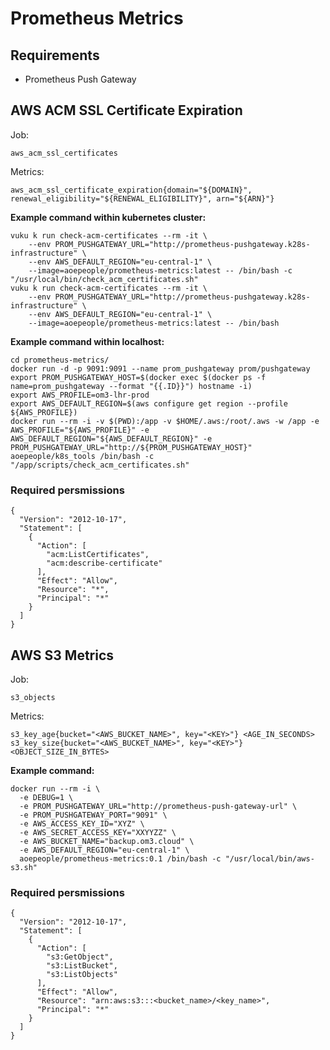 # Prometheus Metrics

## Requirements

- Prometheus Push Gateway

## AWS ACM SSL Certificate Expiration

Job: 
```
aws_acm_ssl_certificates
```

Metrics: 
```
aws_acm_ssl_certificate_expiration{domain="${DOMAIN}", renewal_eligibility="${RENEWAL_ELIGIBILITY}", arn="${ARN}"}
```

**Example command within kubernetes cluster:**

```
vuku k run check-acm-certificates --rm -it \
    --env PROM_PUSHGATEWAY_URL="http://prometheus-pushgateway.k28s-infrastructure" \
    --env AWS_DEFAULT_REGION="eu-central-1" \
    --image=aoepeople/prometheus-metrics:latest -- /bin/bash -c "/usr/local/bin/check_acm_certificates.sh"
vuku k run check-acm-certificates --rm -it \
    --env PROM_PUSHGATEWAY_URL="http://prometheus-pushgateway.k28s-infrastructure" \
    --env AWS_DEFAULT_REGION="eu-central-1" \
    --image=aoepeople/prometheus-metrics:latest -- /bin/bash 
```

**Example command within localhost:**

```
cd prometheus-metrics/
docker run -d -p 9091:9091 --name prom_pushgateway prom/pushgateway
export PROM_PUSHGATEWAY_HOST=$(docker exec $(docker ps -f name=prom_pushgateway --format "{{.ID}}") hostname -i)
export AWS_PROFILE=om3-lhr-prod
export AWS_DEFAULT_REGION=$(aws configure get region --profile ${AWS_PROFILE})
docker run --rm -i -v $(PWD):/app -v $HOME/.aws:/root/.aws -w /app -e AWS_PROFILE="${AWS_PROFILE}" -e AWS_DEFAULT_REGION="${AWS_DEFAULT_REGION}" -e PROM_PUSHGATEWAY_URL="http://${PROM_PUSHGATEWAY_HOST}" aoepeople/k8s_tools /bin/bash -c "/app/scripts/check_acm_certificates.sh"

```

### Required persmissions

```
{
  "Version": "2012-10-17",
  "Statement": [
    {
      "Action": [
        "acm:ListCertificates",
        "acm:describe-certificate"
      ],
      "Effect": "Allow",
      "Resource": "*",
      "Principal": "*"
    }
  ]
}
```







## AWS S3 Metrics

Job: 
```
s3_objects
```

Metrics: 
```
s3_key_age{bucket="<AWS_BUCKET_NAME>", key="<KEY>"} <AGE_IN_SECONDS>
s3_key_size{bucket="<AWS_BUCKET_NAME>", key="<KEY>"} <OBJECT_SIZE_IN_BYTES>
```

**Example command:**

```
docker run --rm -i \
  -e DEBUG=1 \
  -e PROM_PUSHGATEWAY_URL="http://prometheus-push-gateway-url" \
  -e PROM_PUSHGATEWAY_PORT="9091" \
  -e AWS_ACCESS_KEY_ID="XYZ" \
  -e AWS_SECRET_ACCESS_KEY="XXYYZZ" \
  -e AWS_BUCKET_NAME="backup.om3.cloud" \
  -e AWS_DEFAULT_REGION="eu-central-1" \
  aoepeople/prometheus-metrics:0.1 /bin/bash -c "/usr/local/bin/aws-s3.sh"
```


### Required persmissions

```
{
  "Version": "2012-10-17",
  "Statement": [
    {
      "Action": [
        "s3:GetObject",
        "s3:ListBucket",
        "s3:ListObjects"
      ],
      "Effect": "Allow",
      "Resource": "arn:aws:s3:::<bucket_name>/<key_name>",
      "Principal": "*"
    }
  ]
}
```